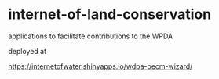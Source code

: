 # internet-of-land-conservation
applications to facilitate contributions to the WPDA

deployed at

https://internetofwater.shinyapps.io/wdpa-oecm-wizard/
